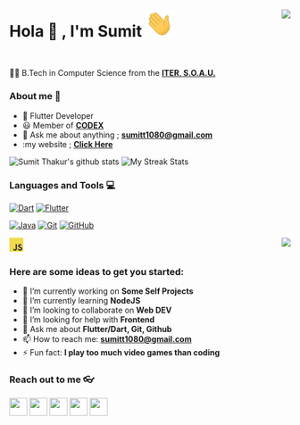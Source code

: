 # Hola 👐 , I'm Sumit <img src="https://raw.githubusercontent.com/ABSphreak/ABSphreak/master/gifs/Hi.gif" width="50px"> <img  align='right' src="https://raw.githubusercontent.com/sumitt1080/sumitt1080/master/Github.jpg">
</br>

👨‍🎓 B.Tech in Computer Science from the **[ITER, S.O.A.U.](https://www.soa.ac.in/iter)** 

### About me :eyes:

- :dart: Flutter Developer  
- :smiley: Member of **[CODEX](https://github.com/codex-iter)** 
- :e-mail: Ask me about anything ; **[sumitt1080@gmail.com](sumitt1080@gmail.com)**
- :my website ; **[Click Here](https://sumitt1080.github.io/#/)**

![Sumit Thakur's github stats](https://github-readme-stats.vercel.app/api?username=sumitt1080&show_icons=true&theme=dracula)
![My Streak Stats](https://github-readme-streak-stats.herokuapp.com/?user=sumitt1080&theme=tokyonight)


### Languages and Tools :computer:

[![Dart](https://img.shields.io/badge/-Dart-0175C2?style=flat&logo=dart&link=https://github.com/sumitt1080)](https://github.com/sumitt1080)
[![Flutter](https://img.shields.io/badge/-Flutter-02569B?style=flat&logo=flutter&link=https://github.com/sumitt1080)](https://github.com/sumitt1080)

[![Java](https://img.shields.io/badge/Java-orange?style=flat&logo=java&logoColor=white&link=https://github.com/sumitt1080)](https://github.com/sumitt1080)
[![Git](https://img.shields.io/badge/-Git-black?style=flat&logo=git&link=https://github.com/sumitt1080)](https://github.com/sumitt1080) [![GitHub](https://img.shields.io/badge/-GitHub-181717?style=flat&logo=github&link=https://github.com/sumitt1080)](https://github.com/sumitt1080)

<code><img height="25" src="https://raw.githubusercontent.com/github/explore/80688e429a7d4ef2fca1e82350fe8e3517d3494d/topics/javascript/javascript.png"></code>  <img align="right" src="https://github-readme-stats.vercel.app/api/top-langs/?username=sumitt1080&theme=dracula&hide_langs_below=1" /></br>


### Here are some ideas to get you started:

- 🔭 I’m currently working on **Some Self Projects**
- 🌱 I’m currently learning **NodeJS**
- 👯 I’m looking to collaborate on **Web DEV**
- 🤔 I’m looking for help with **Frontend**
- 💬 Ask me about **Flutter/Dart, Git, Github**
- 📫 How to reach me: **sumitt1080@gmail.com**
- ⚡ Fun fact: **I play too much video games than coding**
<!-- - 😄 Pronouns: ... -->


### Reach out to me 👓

<a href="https://twitter.com/SumitTh47464253"><img src="https://i.ibb.co/kmgQVyW/twitter.png" width="32px" height="32px"></a> <a href="https://github.com/sumitt1080"><img src="https://cdn.iconscout.com/icon/free/png-256/github-108-438008.png" width="32px" height="32px"></a> <a href="https://www.facebook.com/profile.php?id=100004630117274"><img src="https://i.ibb.co/zmYNW4p/facebook.png" width="32px" height="32px"></a> <a href="https://www.linkedin.com/in/sumit-thakur-7ba452191/"><img src="https://i.ibb.co/Kx2GSrT/linkedin.png" width="32px" height="32px"></a> <a href="https://www.instagram.com/sumitthakur779/"><img src="https://f0.pngfuel.com/png/605/658/black-and-white-instagram-logo-logo-black-and-white-instagram-logo-png-clip-art-thumbnail.png" width="32px" height="32px"></a> 
